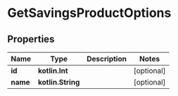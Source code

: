 
# GetSavingsProductOptions

## Properties
| Name | Type | Description | Notes |
| ------------ | ------------- | ------------- | ------------- |
| **id** | **kotlin.Int** |  |  [optional] |
| **name** | **kotlin.String** |  |  [optional] |



